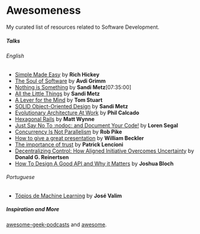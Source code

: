 # Awesomeness

My curated list of resources related to Software Development.

##### Talks

###### English

* [Simple Made Easy](http://www.infoq.com/presentations/Simple-Made-Easy) by **Rich Hickey**
* [The Soul of Software](https://www.youtube.com/watch?v=IgbHzFb1hGw) by **Avdi Grimm**
* [Nothing is Something](https://www.youtube.com/watch?v=LdWMcs9EEOE) by **Sandi Metz**[07:35:00]
* [All the Little Things](https://www.youtube.com/watch?v=8bZh5LMaSmE) by **Sandi Metz**
* [A Lever for the Mind](https://www.youtube.com/watch?v=tJkoHFjoMuk) by **Tom Stuart**
* [SOLID Object-Oriented Design](https://www.youtube.com/watch?v=v-2yFMzxqwU) by **Sandi Metz**
* [Evolutionary Architecture At Work](https://www.youtube.com/watch?v=oWE65ztyu74) by **Phil Calcado**
* [Hexagonal Rails](https://www.youtube.com/watch?v=CGN4RFkhH2M) by **Matt Wynne**
* [Just Say No To :nodoc: and Document Your Code!](https://www.youtube.com/watch?v=tCw7CpRvYOE) by **Loren Segal**
* [Concurrency Is Not Parallelism](https://vimeo.com/49718712) by **Rob Pike**
* [How to give a great presentation](https://www.youtube.com/watch?v=w-U3Nal-DH8) by **William Beckler**
* [The importance of trust](http://www.youtube.com/watch?v=gwj9bMLiV4E) by **Patrick Lencioni**
* [Decentralizing Control: How Aligned Initiative Overcomes Uncertainty](http://vimeo.com/45947817) by **Donald G. Reinertsen**
* [How To Design A Good API and Why it Matters](https://www.youtube.com/watch?v=aAb7hSCtvGw&list=LLlt4ZSW8NUcXLWiB3NMnK_w) by **Joshua Bloch**

###### Portuguese

* [Tópios de Machine Learning](https://www.youtube.com/watch?v=l6L5VzgYyf8&list=PLsdA94XOHZX0oFggXoRivRDhz8YWIchfH) by **José Valim**

##### Inspiration and More

[awesome-geek-podcasts](https://github.com/cv/awesome-geek-podcasts) and [awesome](https://github.com/sindresorhus/awesome).
